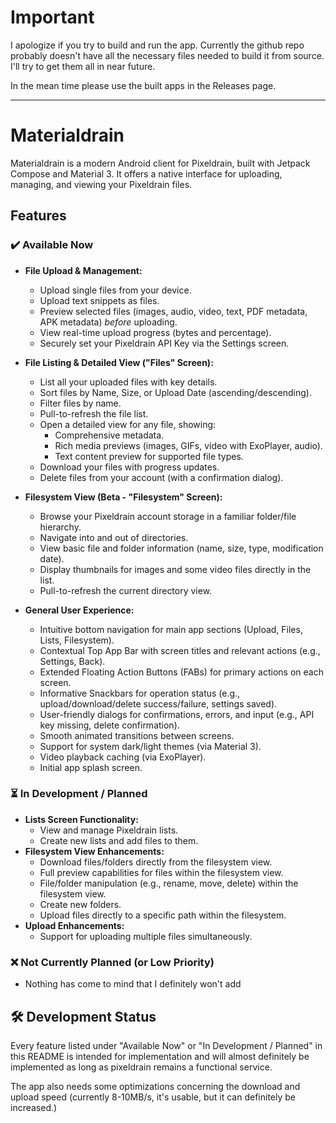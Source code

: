 # Important
I apologize if you try to build and run the app. Currently the github repo probably doesn't have all the necessary files needed to build it from source. I'll try to get them all in near future. 

In the mean time please use the built apps in the Releases page.

---
# Materialdrain

Materialdrain is a modern Android client for Pixeldrain, built with Jetpack Compose and Material 3. It offers a native interface for uploading, managing, and viewing your Pixeldrain files.

## Features

### ✔️ Available Now

*   **File Upload & Management:**
    *   Upload single files from your device.
    *   Upload text snippets as files.
    *   Preview selected files (images, audio, video, text, PDF metadata, APK metadata) *before* uploading.
    *   View real-time upload progress (bytes and percentage).
    *   Securely set your Pixeldrain API Key via the Settings screen.
      
*   **File Listing & Detailed View ("Files" Screen):**
    *   List all your uploaded files with key details.
    *   Sort files by Name, Size, or Upload Date (ascending/descending).
    *   Filter files by name.
    *   Pull-to-refresh the file list.
    *   Open a detailed view for any file, showing:
        *   Comprehensive metadata.
        *   Rich media previews (images, GIFs, video with ExoPlayer, audio).
        *   Text content preview for supported file types.
    *   Download your files with progress updates.
    *   Delete files from your account (with a confirmation dialog).
      
*   **Filesystem View (Beta - "Filesystem" Screen):**
    *   Browse your Pixeldrain account storage in a familiar folder/file hierarchy.
    *   Navigate into and out of directories.
    *   View basic file and folder information (name, size, type, modification date).
    *   Display thumbnails for images and some video files directly in the list.
    *   Pull-to-refresh the current directory view.
      
*   **General User Experience:**
    *   Intuitive bottom navigation for main app sections (Upload, Files, Lists, Filesystem).
    *   Contextual Top App Bar with screen titles and relevant actions (e.g., Settings, Back).
    *   Extended Floating Action Buttons (FABs) for primary actions on each screen.
    *   Informative Snackbars for operation status (e.g., upload/download/delete success/failure, settings saved).
    *   User-friendly dialogs for confirmations, errors, and input (e.g., API key missing, delete confirmation).
    *   Smooth animated transitions between screens.
    *   Support for system dark/light themes (via Material 3).
    *   Video playback caching (via ExoPlayer).
    *   Initial app splash screen.

### ⏳ In Development / Planned

*   **Lists Screen Functionality:**
    *   View and manage Pixeldrain lists.
    *   Create new lists and add files to them.
*   **Filesystem View Enhancements:**
    *   Download files/folders directly from the filesystem view.
    *   Full preview capabilities for files within the filesystem view.
    *   File/folder manipulation (e.g., rename, move, delete) within the filesystem view.
    *   Create new folders.
    *   Upload files directly to a specific path within the filesystem.
*   **Upload Enhancements:**
    *   Support for uploading multiple files simultaneously.

### ❌ Not Currently Planned (or Low Priority)

*   Nothing has come to mind that I definitely won't add

## 🛠️ Development Status

Every feature listed under "Available Now" or "In Development / Planned" in this README is intended for implementation and will almost definitely be implemented as long as pixeldrain remains a functional service. 

The app also needs some optimizations concerning the download and upload speed (currently 8-10MB/s, it's usable, but it can definitely be increased.)
